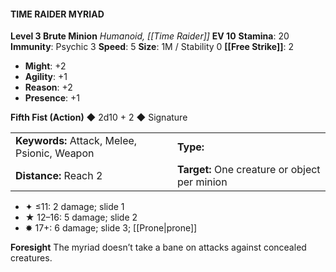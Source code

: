 #### TIME RAIDER MYRIAD

**Level 3 Brute Minion**
*Humanoid, [[Time Raider]]*
**EV 10**
**Stamina**: 20
**Immunity**: Psychic 3
**Speed**: 5
**Size**: 1M / Stability 0
**[[Free Strike]]**: 2

- **Might**: +2
- **Agility**: +1
- **Reason**: +2
- **Presence**: +1

**Fifth Fist (Action)** ◆ 2d10 + 2 ◆ Signature

|                                              |                                               |
| :------------------------------------------- | :-------------------------------------------- |
| **Keywords:** Attack, Melee, Psionic, Weapon | **Type:**                                     |
| **Distance:** Reach 2                        | **Target:** One creature or object per minion |

- ✦ ≤11: 2 damage; slide 1
- ★ 12–16: 5 damage; slide 2
- ✸ 17+: 6 damage; slide 3; [[Prone|prone]]

**Foresight**
The myriad doesn’t take a bane on attacks against concealed creatures.
